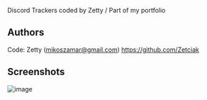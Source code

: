 Discord Trackers coded by Zetty / Part of my portfolio

## Authors

Code: Zetty (mikoszamar@gmail.com)
https://github.com/Zetciak

## Screenshots

![image](https://user-images.githubusercontent.com/97193808/189572184-16fdd97a-8f73-4342-939b-5cdc1cf89cf3.png)
